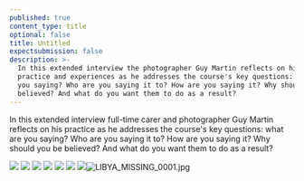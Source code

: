 ```yaml
---
published: true
content_type: title
optional: false
title: Untitled
expectsubmission: false
description: >-
  In this extended interview the photographer Guy Martin reflects on his
  practice and experiences as he addresses the course's key questions: what are
  you saying? Who are you saying it to? How are you saying it? Why should you be
  believed? And what do you want them to do as a result?
---
```

In this extended interview full-time carer and photographer Guy Martin reflects on his practice as he addresses the course's key questions: what are you saying? Who are you saying it to? How are you saying it? Why should you be believed? And what do you want them to do as a result?

![]({{site.baseurl}}/course/content/media/20130309-martin_guy_005.JPG)
![]({{site.baseurl}}/course/content/media/20130501-martin_guy_002.JPG)
![]({{site.baseurl}}/course/content/media/isis_soap%20opera.jpg)
![]({{site.baseurl}}/course/content/media/LIBYA_MISSING_0001.jpg)
![]({{site.baseurl}}/course/content/media/performance%20of%20protest.jpg)
![]({{site.baseurl}}/course/content/media/The%20Birdcage.jpg)
![]({{site.baseurl}}/course/content/media/The%20End%20of%20a%20curfew.jpg)![LIBYA_MISSING_0001.jpg]({{site.baseurl}}/course/content/media/LIBYA_MISSING_0001.jpg)
